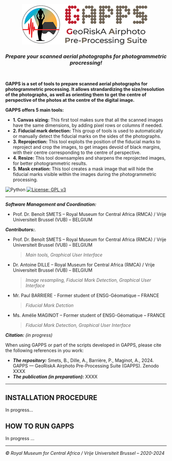 <div align="center">
	<img src="https://github.com/GeoRiskA/GAPPS/blob/main/GAPPS_logo_forGUI.png">
</div> 

<h3 align="center">
<i>Prepare your scanned aerial photographs for photogrammetric procressing!</i>
</h3>

<br>

**GAPPS is a set of tools to prepare scanned aerial photographs for photogrammetric processing. It allows strandardizing the size/resolution of the photographs, as well as orienting them to get the centre of perspective of the photos at the centre of the digital image.**  

**GAPPS offers 5 main tools:**  
- **1. Canvas sizing:**  This first tool makes sure that all the scanned images have the same dimensions, by adding pixel rows or columns if needed.  
- **2. Fiducial mark detection:** This group of tools is used to automatically or manually detect the fiducial marks on the sides of the photographs.  
- **3. Reprojection:** This tool exploits the position of the fiducial marks to reproject and crop the images, to get images devoid of black margins, with their centre corresponding to the centre of perspective.  
- **4. Resize:** This tool downsamples and sharpens the reprojected images, for better photogrammetric results.  
- **5. Mask creation:** This tool creates a mask image that will hide the fiducial marks visible within the images during the photogrammetric processing.

![Python](https://img.shields.io/badge/python-3670A0?style=for-the-badge&logo=python&logoColor=ffdd54) [![License: GPL v3](https://img.shields.io/badge/License-GPLv3-blue.svg)](https://www.gnu.org/licenses/gpl-3.0)

-------

***Software Management and Coordination:***  
- Prof. Dr. Benoît SMETS – Royal Museum for Central Africa (RMCA) / Vrije Universiteit Brussel (VUB) – BELGIUM  

***Contributors:***. 
- Prof. Dr. Benoît SMETS – Royal Museum for Central Africa (RMCA) / Vrije Universiteit Brussel (VUB) – BELGIUM  
  > *Main tools, Graphical User Interface*   
- Dr. Antoine DILLE – Royal Museum for Central Africa (RMCA) / Vrije Universiteit Brussel (VUB) – BELGIUM  
  > *Image resampling, Fiducial Mark Detection, Graphical User Interface*   
- Mr. Paul BARRIERE - Former student of ENSG-Géomatique – FRANCE
  > *Fiducial Mark Detction*  
- Ms. Amélie MAGINOT – Former student of ENSG-Géomatique – FRANCE
  > *Fiducial Mark Detection, Graphical User Interface*  

***Citation:*** *(in progress)*  

When using GAPPS or part of the scripts developed in GAPPS, please cite the following references in you work:  

- ***The repository:*** Smets, B., Dille, A., Barrière, P., Maginot, A., 2024.  GAPPS — GeoRiskA Airphoto Pre-Processing Suite (GAPPS). Zenodo XXXX
- ***The publication (in preparation):*** XXXX

--------------

## INSTALLATION PROCEDURE  

In progress...  

## HOW TO RUN GAPPS  

In progress ...  

----------------

*&copy; Royal Museum for Central Africa / Vrije Universiteit Brussel – 2020-2024*
